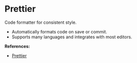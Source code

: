 # Prettier

Code formatter for consistent style.

- Automatically formats code on save or commit.
- Supports many languages and integrates with most editors.

**References:**
- [Prettier](https://prettier.io/)
